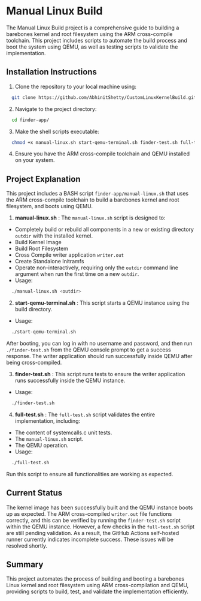 
# Manual Linux Build

The Manual Linux Build project is a comprehensive guide to building a barebones kernel and root filesystem using the ARM cross-compile toolchain. This project includes scripts to automate the build process and boot the system using QEMU, as well as testing scripts to validate the implementation.

## Installation Instructions

1. Clone the repository to your local machine using:

```bash
  git clone https://github.com/AbhinitShetty/CustomLinuxKernelBuild.git
```
2. Navigate to the project directory:

```bash
  cd finder-app/
```
3. Make the shell scripts executable:
```bash
  chmod +x manual-linux.sh start-qemu-terminal.sh finder-test.sh full-test.sh
  ```

4. Ensure you have the ARM cross-compile toolchain and QEMU installed on your system.

## Project Explanation

This project includes a BASH script `finder-app/manual-linux.sh` that uses the ARM cross-compile toolchain to build a barebones kernel and root filesystem, and boots using QEMU.

1. **manual-linux.sh** :
The `manual-linux.sh` script is designed to:
- Completely build or rebuild all components in a new or existing directory `outdir` with the installed kernel.
- Build Kernel Image
- Build Root Filesystem
- Cross Compile writer application `writer.out`
- Create Standalone Initramfs
- Operate non-interactively, requiring only the `outdir` command line argument when run the first time on a new `outdir`.
- Usage:
```bash
  ./manual-linux.sh <outdir>
```

2. **start-qemu-terminal.sh** :
This script starts a QEMU instance using the build directory.
- Usage:
```bash
  ./start-qemu-terminal.sh
```
After booting, you can log in with no username and password, and then run `./finder-test.sh` from the QEMU console prompt to get a success response. The writer application should run successfully inside QEMU after being cross-compiled.

3. **finder-test.sh** :
This script runs tests to ensure the writer application runs successfully inside the QEMU instance.
- Usage:
```bash
  ./finder-test.sh
```

4. **full-test.sh** :
The `full-test.sh` script validates the entire implementation, including:
- The content of systemcalls.c unit tests.
- The `manual-linux.sh` script.
- The QEMU operation.
- Usage:
```bash
  ./full-test.sh
```
Run this script to ensure all functionalities are working as expected.

## Current Status
The kernel image has been successfully built and the QEMU instance boots up as expected. The ARM cross-compiled `writer.out` file functions correctly, and this can be verified by running the `finder-test.sh` script within the QEMU instance. However, a few checks in the `full-test.sh` script are still pending validation. As a result, the GitHub Actions self-hosted runner currently indicates incomplete success. These issues will be resolved shortly.

## Summary 
This project automates the process of building and booting a barebones Linux kernel and root filesystem using ARM cross-compilation and QEMU, providing scripts to build, test, and validate the implementation efficiently.
